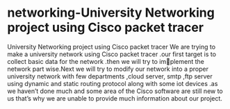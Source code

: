 # networking-University Networking project using Cisco packet tracer
University Networking project using Cisco packet tracer
We are trying to make a university network using Cisco packet tracer .our
first target is to collect basic data for the network .then we will try to implement the network part wise.Next we will try to modify our network into
a proper university network with few departments ,cloud server, smtp ,ftp
server using dynamic and static routing protocol along with some iot devices
.as we haven’t done much and some area of the Cisco software are still new to
us that’s why we are unable to provide much information about our project.
